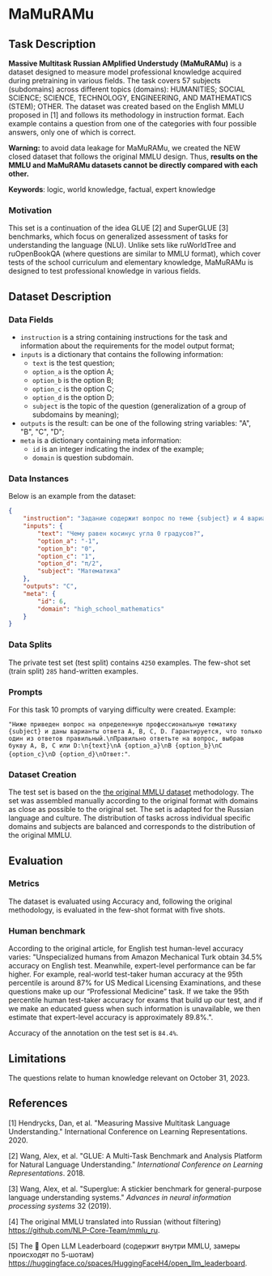 # **MaMuRAMu**

## Task Description

**Massive Multitask Russian AMplified Understudy  (MaMuRAMu)** is a dataset designed to measure model professional knowledge acquired during pretraining in various fields. The task covers 57 subjects (subdomains) across different topics (domains): HUMANITIES; SOCIAL SCIENCE; SCIENCE, TECHNOLOGY, ENGINEERING, AND MATHEMATICS (STEM); OTHER. The dataset was created based on the English MMLU proposed in [1] and follows its methodology in instruction format. Each example contains a question from one of the categories with four possible answers, only one of which is correct.

**Warning:** to avoid data leakage for MaMuRAMu, we created the NEW closed dataset that follows the original MMLU design. Thus, **results on the MMLU and MaMuRAMu datasets cannot be directly compared with each other.**

**Keywords**: logic, world knowledge, factual, expert knowledge

### Motivation

This set is a continuation of the idea GLUE [2] and SuperGLUE [3] benchmarks, which focus on generalized assessment of tasks for understanding the language (NLU). Unlike sets like ruWorldTree and ruOpenBookQA (where questions are similar to MMLU format), which cover tests of the school curriculum and elementary knowledge, MaMuRAMu is designed to test professional knowledge in various fields.

## Dataset Description

### Data Fields

- `instruction` is a string containing instructions for the task and information about the requirements for the model output format;
- `inputs` is a dictionary that contains the following information:
    - `text` is the test question;
    - `option_a` is the option A;
    - `option_b` is the option B;
    - `option_c` is the option C;
    - `option_d` is the option D;
    - `subject` is the topic of the question (generalization of a group of subdomains by meaning);
- `outputs` is the result: can be one of the following string variables: "A", "B", "C", "D";
- `meta` is a dictionary containing meta information:
    - `id` is an integer indicating the index of the example;
    - `domain` is question subdomain.

### Data Instances

Below is an example from the dataset:

```json
{
    "instruction": "Задание содержит вопрос по теме {subject} и 4 варианта ответа A, B, C, D, из которых только один правильный.\n{text}\nA {option_a}\nB {option_b}\nC {option_c}\nD {option_d}\nЗапишите букву правильного ответа\nОтвет:",
    "inputs": {
        "text": "Чему равен косинус угла 0 градусов?",
        "option_a": "-1",
        "option_b": "0",
        "option_c": "1",
        "option_d": "π/2",
        "subject": "Математика"
    },
    "outputs": "C",
    "meta": {
        "id": 6,
        "domain": "high_school_mathematics"
    }
}
```

### Data Splits

The private test set (test split) contains `4250` examples. The few-shot set (train split) `285` hand-written examples.

### Prompts

For this task 10 prompts of varying difficulty were created. Example:

`"Ниже приведен вопрос на определенную профессиональную тематику {subject} и даны варианты ответа A, B, C, D. Гарантируется, что только один из ответов правильный.\nПравильно ответьте на вопрос, выбрав букву A, B, C или D:\n{text}\nA {option_a}\nB {option_b}\nC {option_c}\nD {option_d}\nОтвет:"`.

### Dataset Creation

The test set is based on the [the original MMLU dataset](https://github.com/hendrycks/test) methodology. The set was assembled manually according to the original format with domains as close as possible to the original set. The set is adapted for the Russian language and culture. The distribution of tasks across individual specific domains and subjects are balanced and corresponds to the distribution of the original MMLU.

## Evaluation

### Metrics

The dataset is evaluated using Accuracy and, following the original methodology, is evaluated in the few-shot format with five shots.

### Human benchmark

According to the original article, for English test human-level accuracy varies:
"Unspecialized humans from Amazon Mechanical Turk obtain 34.5% accuracy on English test. Meanwhile, expert-level performance can be far higher. For example, real-world test-taker human accuracy at the 95th percentile is around 87% for US Medical Licensing Examinations, and these questions make up our “Professional Medicine” task. If we take the 95th percentile human test-taker accuracy for exams that build up our test, and if we make an educated guess when such information is unavailable, we then estimate that expert-level accuracy is approximately 89.8%.".

Accuracy of the annotation on the test set is `84.4%`.

## Limitations

The questions relate to human knowledge relevant on October 31, 2023.

## References

[1] Hendrycks, Dan, et al. "Measuring Massive Multitask Language Understanding." International Conference on Learning Representations. 2020.

[2] Wang, Alex, et al. "GLUE: A Multi-Task Benchmark and Analysis Platform for Natural Language Understanding." *International Conference on Learning Representations*. 2018.

[3] Wang, Alex, et al. "Superglue: A stickier benchmark for general-purpose language understanding systems." *Advances in neural information processing systems* 32 (2019).

[4] The original MMLU translated into Russian (without filtering) https://github.com/NLP-Core-Team/mmlu_ru.

[5] The 🤗 Open LLM Leaderboard (содержит внутри MMLU, замеры происходят по 5-шотам) https://huggingface.co/spaces/HuggingFaceH4/open_llm_leaderboard.
